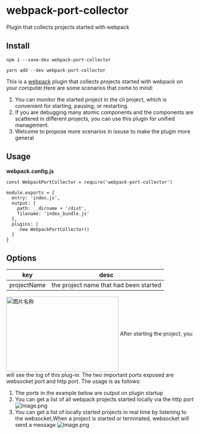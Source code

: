 # webpack-port-collector
Plugin that collects projects started with webpack
## Install
```
npm i --save-dev webpack-port-collector
```
```
yarn add --dev webpack-port-collector
```
This is a [webpack](http://webpack.js.org/) plugin that collects projects started with webpack on your computer.Here are some scenarios that come to mind:

1. You can monitor the started project in the cli project, which is convenient for starting, pausing, or restarting.
2. If you are debugging many atomic components and the components are scattered in different projects, you can use this plugin for unified management.
3. Welcome to propose more scenarios in issuse to make the plugin more general
## Usage
**webpack.config.js**
```
const WebpackPortCollector = require('webpack-port-collector')

module.exports = {
  entry: 'index.js',
  output: {
    path: __dirname + '/dist',
    filename: 'index_bundle.js'
  },
  plugins: [
     new WebpackPortCollector()
  ]
}
```
## Options
| **key** | **desc** |
| --- | --- |
| projectName | the project name that had been started |

[//]: # (![image.png]&#40;https://cdn.nlark.com/yuque/0/2023/png/413251/1688028790318-dcb8aa65-0f18-4636-97cd-eb873b4e422d.png#averageHue=%230b0d14&clientId=u54d494a3-e6a1-4&from=paste&id=u90331f88&originHeight=741&originWidth=997&originalType=url&ratio=2&rotation=0&showTitle=false&size=805599&status=done&style=none&taskId=u3e123db9-02fe-4020-8420-9f47fb4f629&title=&#41;)
<img src="https://cdn.nlark.com/yuque/0/2023/png/413251/1688028790318-dcb8aa65-0f18-4636-97cd-eb873b4e422d.png#averageHue=%230b0d14&clientId=u54d494a3-e6a1-4&from=paste&id=u90331f88&originHeight=741&originWidth=997&originalType=url&ratio=2&rotation=0&showTitle=false&size=805599&status=done&style=none&taskId=u3e123db9-02fe-4020-8420-9f47fb4f629&title=" width = "300" height = "200" alt="图片名称" align=center />
After starting the project, you will see the log of this plug-in. The two important ports exposed are websocket port and http port. The usage is as follows:

1. The ports in the example below are output on plugin startup
2. You can get a list of all webpack projects started locally via the http port ![image.png](https://cdn.nlark.com/yuque/0/2023/png/413251/1688028789630-e28c1c27-78c2-47a8-8b09-caccfd923c3a.png#averageHue=%23cdcdd2&clientId=u54d494a3-e6a1-4&from=paste&id=u19fcd592&originHeight=318&originWidth=818&originalType=url&ratio=2&rotation=0&showTitle=false&size=53052&status=done&style=none&taskId=u5b5522a4-1fe9-48eb-b1bd-466f83401e7&title=)
3. You can get a list of locally started projects in real time by listening to the websocket,When a project is started or terminated, websocket will send a message ![image.png](https://cdn.nlark.com/yuque/0/2023/png/413251/1688028789697-94414979-6f84-4c25-8a60-3202b2436c19.png#averageHue=%23d6d7db&clientId=u54d494a3-e6a1-4&from=paste&id=u1477d0da&originHeight=853&originWidth=1312&originalType=url&ratio=2&rotation=0&showTitle=false&size=153819&status=done&style=none&taskId=uac4d3e4a-60d0-42ae-91d4-6a3bdf4da87&title=)
